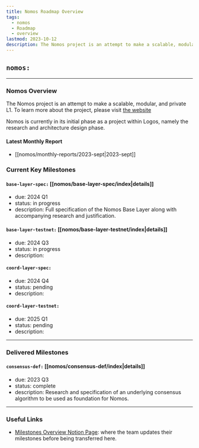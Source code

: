 ```yaml
---
title: Nomos Roadmap Overview
tags:
  - nomos
  - Roadmap
  - overview
lastmod: 2023-10-12
description: The Nomos project is an attempt to make a scalable, modular, and private L1. To learn more about the project, please visit https://nomos.tech. Nomos is currently in its initial phase as a project within Logos, namely the research and architecture design phase.
---
```

## `nomos:`
---

### Nomos Overview
The Nomos project is an attempt to make a scalable, modular, and private L1. To learn more about the project, please visit [the website](https://nomos.tech)

Nomos is currently in its initial phase as a project within Logos, namely the research and architecture design phase. 

#### Latest Monthly Report
- [[nomos/monthly-reports/2023-sept|2023-sept]]

### Current Key Milestones

#### `base-layer-spec:` [[nomos/base-layer-spec/index|details]]
- due: 2024 Q1
- status: in progress
- description: Full specification of the Nomos Base Layer along with accompanying research and justification.

#### `base-layer-testnet:` [[nomos/base-layer-testnet/index|details]]
- due: 2024 Q3
- status: in progress
- description: 

#### `coord-layer-spec:`
- due: 2024 Q4
- status: pending
- description:

#### `coord-layer-testnet:`
- due: 2025 Q1
- status: pending
- description: 

---
### Delivered Milestones
#### `consensus-def:` [[nomos/consensus-def/index|details]]
- due: 2023 Q3
- status: complete
- description: Research and specification of an underlying consensus algorithm to be used as foundation for Nomos. 

---
### Useful Links
- [Milestones Overview Notion Page](https://www.notion.so/ec57b205d4b443aeb43ee74ecc91c701?v=e782d519939f449c974e53fa3ab6978c): where the team updates their milestones before being transferred here. 

